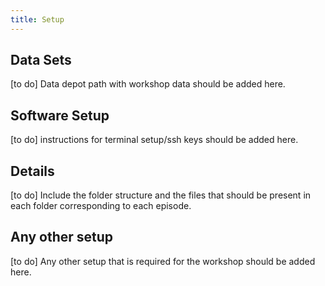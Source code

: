 ```yaml
---
title: Setup
---
```



## Data Sets

[to do] Data depot path with workshop data should be added here.



## Software Setup

[to do] instructions for terminal setup/ssh keys should be added here.


## Details

[to do] Include the folder structure and the files that should be present in each folder corresponding to each episode.


## Any other setup

[to do] Any other setup that is required for the workshop should be added here.
